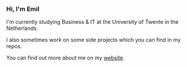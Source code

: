 ### Hi, I'm Emil
I'm currently studying Business & IT at the University of Twente in the Netherlands.

I also sometimes work on some side projects which you can find in my repos.

You can find out more about me on my [website](emiltodirascu.com).
